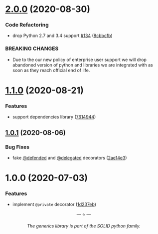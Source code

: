 # [2.0.0](https://github.com/proofit404/generics/compare/1.1.0...2.0.0) (2020-08-30)


### Code Refactoring

* drop Python 2.7 and 3.4 support [#134](https://github.com/proofit404/generics/issues/134) ([8cbbcfb](https://github.com/proofit404/generics/commit/8cbbcfb42686ea2edaf3eed5e15731c2e9bd13e4))


### BREAKING CHANGES

* Due to the our new policy of enterprise user support
we will drop abandoned version of python and libraries we are
integrated with as soon as they reach official end of life.

# [1.1.0](https://github.com/proofit404/generics/compare/1.0.1...1.1.0) (2020-08-21)

### Features

- support dependencies library
  ([7614944](https://github.com/proofit404/generics/commit/76149446a236093e453a9633e766fc5985a57215))

## [1.0.1](https://github.com/proofit404/generics/compare/1.0.0...1.0.1) (2020-08-06)

### Bug Fixes

- fake [@defended](https://github.com/defended) and
  [@delegated](https://github.com/delegated) decorators
  ([2ae14e3](https://github.com/proofit404/generics/commit/2ae14e3e17ec908b8914dd09e5498b38176eae81))

# 1.0.0 (2020-07-03)

### Features

- implement `@private` decorator
  ([1d237eb](https://github.com/proofit404/generics/commit/1d237eb38066b722ceba8b4c4ebab6dcd66c13b6))

<p align="center">&mdash; ⭐️ &mdash;</p>
<p align="center"><i>The generics library is part of the SOLID python family.</i></p>
